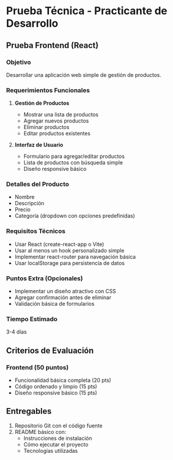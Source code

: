 # Prueba Técnica - Practicante de Desarrollo

## Prueba Frontend (React)

### Objetivo

Desarrollar una aplicación web simple de gestión de productos.

### Requerimientos Funcionales

1. **Gestión de Productos**

   - Mostrar una lista de productos
   - Agregar nuevos productos
   - Eliminar productos
   - Editar productos existentes
2. **Interfaz de Usuario**

   - Formulario para agregar/editar productos
   - Lista de productos con búsqueda simple
   - Diseño responsive básico

### Detalles del Producto

- Nombre
- Descripción
- Precio
- Categoría (dropdown con opciones predefinidas)

### Requisitos Técnicos

- Usar React (create-react-app o Vite)
- Usar al menos un hook personalizado simple
- Implementar react-router para navegación básica
- Usar localStorage para persistencia de datos

### Puntos Extra (Opcionales)

- Implementar un diseño atractivo con CSS
- Agregar confirmación antes de eliminar
- Validación básica de formularios

### Tiempo Estimado

3-4 días

## Criterios de Evaluación

### Frontend (50 puntos)

- Funcionalidad básica completa (20 pts)
- Código ordenado y limpio (15 pts)
- Diseño responsive básico (15 pts)

## Entregables

1. Repositorio Git con el código fuente
2. README básico con:
   - Instrucciones de instalación
   - Cómo ejecutar el proyecto
   - Tecnologías utilizadas
